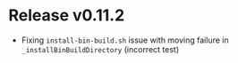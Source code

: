 # Release v0.11.2

- Fixing `install-bin-build.sh` issue with moving failure in `_installBinBuildDirectory` (incorrect test)

